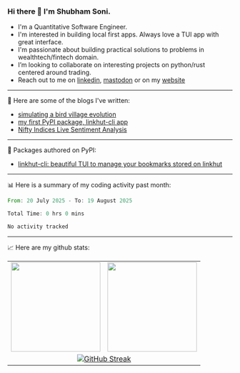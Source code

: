 ### Hi there 👋 I'm Shubham Soni.

- I'm a Quantitative Software Engineer.
- I'm interested in building local first apps. Always love a TUI app with great interface.
- I'm passionate about building practical solutions to problems in wealthtech/fintech domain.
- I’m looking to collaborate on interesting projects on python/rust centered around trading.
- Reach out to me on [linkedin](https://linkedin.com/in/shubxam), <a rel="me" href="https://mastodon.social/@shubxam">mastodon</a> or on my [website](https://shubxam.tech)

---

📝 Here are some of the blogs I've written:

<!-- BLOG-POST-LIST:START -->
- [simulating a bird village evolution](https://shubxam.tech/evolution-simulation/)
- [my first PyPI package, linkhut-cli app](https://shubxam.tech/my-first-package-on-pypi/)
- [Nifty Indices Live Sentiment Analysis](https://shubxam.tech/nifty-indices-live-sentiment-analysis/)
<!-- BLOG-POST-LIST:END -->

---

🐍 Packages authored on PyPI:

- [linkhut-cli: beautiful TUI to manage your bookmarks stored on linkhut](https://pypi.org/project/linkhut-cli/)

---

📊 Here is a summary of my coding activity past month:

<!--START_SECTION:waka-->

```rust
From: 20 July 2025 - To: 19 August 2025

Total Time: 0 hrs 0 mins

No activity tracked
```

<!--END_SECTION:waka-->

---

📈 Here are my github stats:

<table border="0" cellspacing="0" cellpadding="5" align="center">
  <tr>
    <td>
      <a href="https://github.com/shubxam">
  <img height=200 align="center" src="https://github-readme-stats.vercel.app/api/?username=shubxam&theme=dark&show=prs_merged_percentage&hide_rank=true&disable_animations=true&card_width=450" />
      </a>
    </td>
    <td>
    <a href="https://github.com/shubxam">
  <img height=200 align="center" src="https://github-readme-stats.vercel.app/api/top-langs/?username=shubxam&hide=HTML,CSS,Jupyter%20Notebook,Dart&size_weight=0.5&count_weight=0.5&hide_progress=true&card_width=100" />
      </a>
    </td>
  </tr>
  <tr>
  <td colspan="2", align="center">
      <a href="https://git.io/streak-stats"><img src="https://streak-stats.demolab.com?user=shubxam&theme=highcontrast&hide_total_contributions=true" alt="GitHub Streak" /></a>
    </td>
  </tr>
</table>
